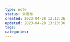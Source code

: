 ```yaml
---
type: note
status: 未发布
created: 2023-04-28 13:13:36
updated: 2023-04-28 13:13:36
tags:
categories: 
---
```




